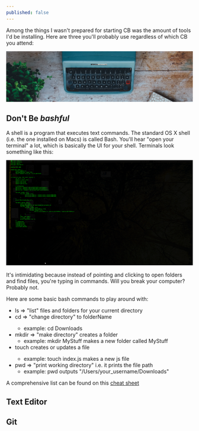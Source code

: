 ```yaml
---
published: false
---
```

Among the things I wasn't prepared for starting CB was the amount of tools I'd be installing. Here are three you'll probably use regardless of which CB you attend:

<img src="/images/StockSnap_F21WWLQO5T.jpg" class="fit image">

## Don't Be _bashful_

A shell is a program that executes text commands. The standard OS X shell (i.e. the one installed on Macs) is called Bash. You'll hear "open your terminal" a lot, which is basically the UI for your shell. Terminals look something like this: 

<img src="/images/computer-425208_640.png" class="fit image">

It's intimidating because instead of pointing and clicking to open folders and find files, you're typing in commands. Will you break your computer? Probably not.

Here are some basic bash commands to play around with:
- ls => "list" files and folders for your current directory
- cd <folderName> => "change directory" to folderName 
	- example: cd Downloads
- mkdir => "make directory" creates a folder
	- example: mkdir MyStuff makes a new folder called MyStuff
- touch <fileName> creates or updates a file
	- example: touch index.js makes a new js file 
- pwd => "print working directory" i.e. it prints the file path
	- example: pwd outputs "/Users/your_username/Downloads"


A comprehensive list can be found on this [cheat sheet](https://learncodethehardway.org/unix/bash_cheat_sheet.pdf)

## Text Editor

## Git
